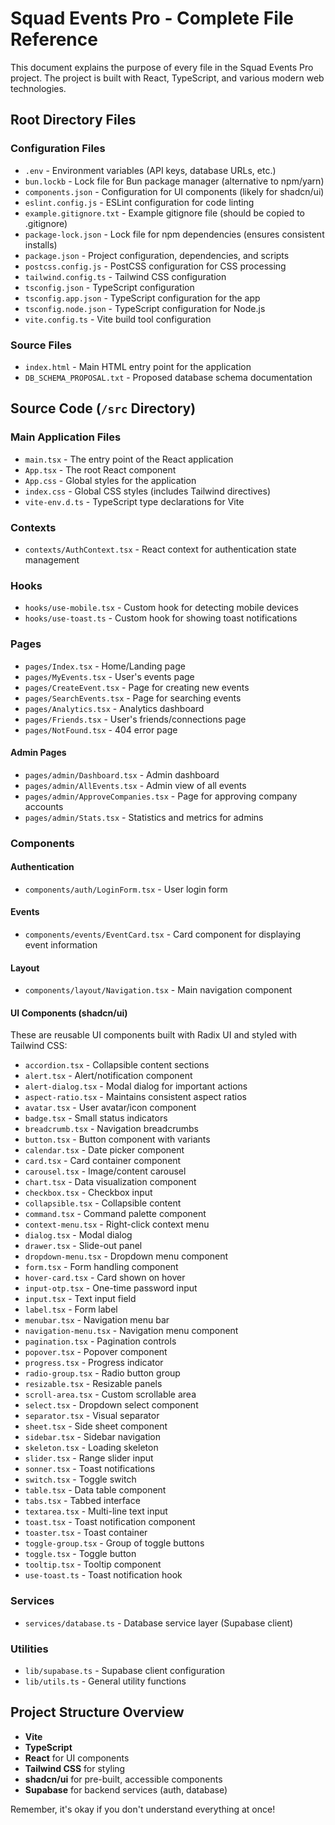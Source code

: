 # Squad Events Pro - Complete File Reference

This document explains the purpose of every file in the Squad Events Pro project. The project is built with React, TypeScript, and various modern web technologies.

## Root Directory Files

### Configuration Files
- `.env` - Environment variables (API keys, database URLs, etc.)
- `bun.lockb` - Lock file for Bun package manager (alternative to npm/yarn)
- `components.json` - Configuration for UI components (likely for shadcn/ui)
- `eslint.config.js` - ESLint configuration for code linting
- `example.gitignore.txt` - Example gitignore file (should be copied to .gitignore)
- `package-lock.json` - Lock file for npm dependencies (ensures consistent installs)
- `package.json` - Project configuration, dependencies, and scripts
- `postcss.config.js` - PostCSS configuration for CSS processing
- `tailwind.config.ts` - Tailwind CSS configuration
- `tsconfig.json` - TypeScript configuration
- `tsconfig.app.json` - TypeScript configuration for the app
- `tsconfig.node.json` - TypeScript configuration for Node.js
- `vite.config.ts` - Vite build tool configuration

### Source Files
- `index.html` - Main HTML entry point for the application
- `DB_SCHEMA_PROPOSAL.txt` - Proposed database schema documentation

## Source Code (`/src` Directory)

### Main Application Files
- `main.tsx` - The entry point of the React application
- `App.tsx` - The root React component
- `App.css` - Global styles for the application
- `index.css` - Global CSS styles (includes Tailwind directives)
- `vite-env.d.ts` - TypeScript type declarations for Vite

### Contexts
- `contexts/AuthContext.tsx` - React context for authentication state management

### Hooks
- `hooks/use-mobile.tsx` - Custom hook for detecting mobile devices
- `hooks/use-toast.ts` - Custom hook for showing toast notifications

### Pages
- `pages/Index.tsx` - Home/Landing page
- `pages/MyEvents.tsx` - User's events page
- `pages/CreateEvent.tsx` - Page for creating new events
- `pages/SearchEvents.tsx` - Page for searching events
- `pages/Analytics.tsx` - Analytics dashboard
- `pages/Friends.tsx` - User's friends/connections page
- `pages/NotFound.tsx` - 404 error page

#### Admin Pages
- `pages/admin/Dashboard.tsx` - Admin dashboard
- `pages/admin/AllEvents.tsx` - Admin view of all events
- `pages/admin/ApproveCompanies.tsx` - Page for approving company accounts
- `pages/admin/Stats.tsx` - Statistics and metrics for admins

### Components

#### Authentication
- `components/auth/LoginForm.tsx` - User login form

#### Events
- `components/events/EventCard.tsx` - Card component for displaying event information

#### Layout
- `components/layout/Navigation.tsx` - Main navigation component

#### UI Components (shadcn/ui)
These are reusable UI components built with Radix UI and styled with Tailwind CSS:
- `accordion.tsx` - Collapsible content sections
- `alert.tsx` - Alert/notification component
- `alert-dialog.tsx` - Modal dialog for important actions
- `aspect-ratio.tsx` - Maintains consistent aspect ratios
- `avatar.tsx` - User avatar/icon component
- `badge.tsx` - Small status indicators
- `breadcrumb.tsx` - Navigation breadcrumbs
- `button.tsx` - Button component with variants
- `calendar.tsx` - Date picker component
- `card.tsx` - Card container component
- `carousel.tsx` - Image/content carousel
- `chart.tsx` - Data visualization component
- `checkbox.tsx` - Checkbox input
- `collapsible.tsx` - Collapsible content
- `command.tsx` - Command palette component
- `context-menu.tsx` - Right-click context menu
- `dialog.tsx` - Modal dialog
- `drawer.tsx` - Slide-out panel
- `dropdown-menu.tsx` - Dropdown menu component
- `form.tsx` - Form handling component
- `hover-card.tsx` - Card shown on hover
- `input-otp.tsx` - One-time password input
- `input.tsx` - Text input field
- `label.tsx` - Form label
- `menubar.tsx` - Navigation menu bar
- `navigation-menu.tsx` - Navigation menu component
- `pagination.tsx` - Pagination controls
- `popover.tsx` - Popover component
- `progress.tsx` - Progress indicator
- `radio-group.tsx` - Radio button group
- `resizable.tsx` - Resizable panels
- `scroll-area.tsx` - Custom scrollable area
- `select.tsx` - Dropdown select component
- `separator.tsx` - Visual separator
- `sheet.tsx` - Side sheet component
- `sidebar.tsx` - Sidebar navigation
- `skeleton.tsx` - Loading skeleton
- `slider.tsx` - Range slider input
- `sonner.tsx` - Toast notifications
- `switch.tsx` - Toggle switch
- `table.tsx` - Data table component
- `tabs.tsx` - Tabbed interface
- `textarea.tsx` - Multi-line text input
- `toast.tsx` - Toast notification component
- `toaster.tsx` - Toast container
- `toggle-group.tsx` - Group of toggle buttons
- `toggle.tsx` - Toggle button
- `tooltip.tsx` - Tooltip component
- `use-toast.ts` - Toast notification hook

### Services
- `services/database.ts` - Database service layer (Supabase client)

### Utilities
- `lib/supabase.ts` - Supabase client configuration
- `lib/utils.ts` - General utility functions

## Project Structure Overview

- **Vite** 
- **TypeScript** 
- **React** for UI components
- **Tailwind CSS** for styling
- **shadcn/ui** for pre-built, accessible components
- **Supabase** for backend services (auth, database)

Remember, it's okay if you don't understand everything at once!